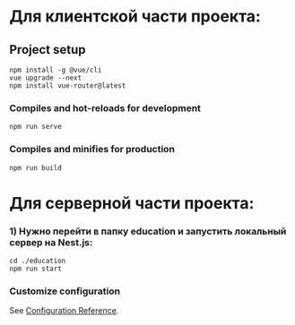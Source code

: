# Для клиентской части проекта:

## Project setup
```
npm install -g @vue/cli
vue upgrade --next
npm install vue-router@latest
```

### Compiles and hot-reloads for development
```
npm run serve
```

### Compiles and minifies for production
```
npm run build
```

# Для серверной части проекта:
### 1) Нужно перейти в папку education и запустить локальный сервер на Nest.js:
```
cd ./education
npm run start
```
### Customize configuration
See [Configuration Reference](https://cli.vuejs.org/config/).
